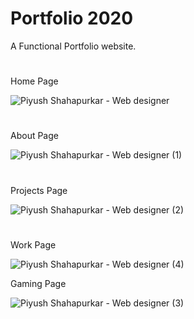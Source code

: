 # Portfolio 2020
A Functional Portfolio website.

#
Home Page

![Piyush Shahapurkar - Web designer](https://user-images.githubusercontent.com/38778028/208142416-0930443f-062b-4766-be87-cf1ad4f2e1fe.png)
#

About Page

![Piyush Shahapurkar - Web designer (1)](https://user-images.githubusercontent.com/38778028/208143127-07783785-95c1-443d-b23e-add50bdd299b.png)
#

Projects Page

![Piyush Shahapurkar - Web designer (2)](https://user-images.githubusercontent.com/38778028/208143350-fd4591cf-f850-4636-96d5-c7e11ac08b4d.png)
#

Work Page

![Piyush Shahapurkar - Web designer (4)](https://user-images.githubusercontent.com/38778028/208144368-d55f529f-40a5-4ab4-ad92-72d77d392e2b.png)

Gaming Page

![Piyush Shahapurkar - Web designer (3)](https://user-images.githubusercontent.com/38778028/208143616-14e0aebc-870f-4345-98cb-666dfc7eb69d.png)

